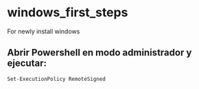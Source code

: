 # windows_first_steps
For newly install windows

## Abrir Powershell en modo administrador y ejecutar:

```
Set-ExecutionPolicy RemoteSigned
```
